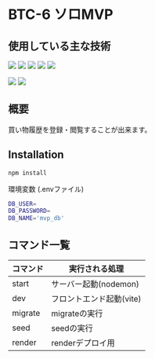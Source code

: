 # BTC-6 ソロMVP

## 使用している主な技術

<p>
<img src="https://img.shields.io/badge/react-blue.svg?logo=react&style=for-the-badge">
<img src="https://img.shields.io/badge/express-gray.svg?logo=express&style=for-the-badge">
<img src="https://img.shields.io/badge/knex-gray.svg?logo=knexdotjs&style=for-the-badge">
<img src="https://img.shields.io/badge/postgresql-white.svg?logo=postgresql&style=for-the-badge">
<img src="https://img.shields.io/badge/vite-yellow.svg?logo=vite&style=for-the-badge">
</p>
<p>
<img src="https://img.shields.io/badge/chakraui-white.svg?logo=chakraui&style=for-the-badge">
<img src="https://img.shields.io/badge/sass-gray.svg?logo=sass&style=for-the-badge">
</p>

## 概要

買い物履歴を登録・閲覧することが出来ます。

## Installation

```bash
npm install
```

環境変数 (.envファイル)

```bash
DB_USER=
DB_PASSWORD=
DB_NAME='mvp_db'
```

## コマンド一覧

| コマンド | 実行される処理           |
| -------- | ------------------------ |
| start    | サーバー起動(nodemon)    |
| dev      | フロントエンド起動(vite) |
| migrate  | migrateの実行            |
| seed     | seedの実行               |
| render   | renderデプロイ用         |
